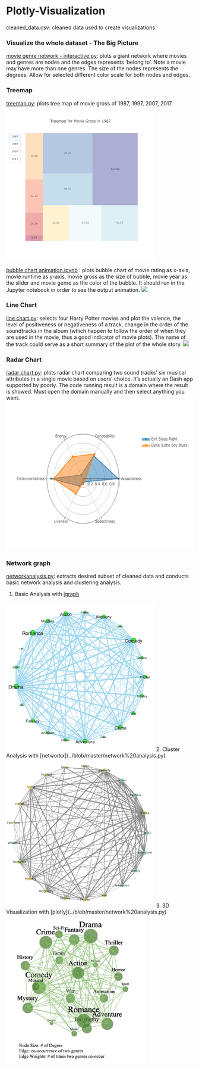 # Plotly-Visualization
cleaned_data.csv: cleaned data used to create visualizations

### Visualize the whole dataset - The Big Picture
[movie genre network - interactive.py](../blob/master/movie%20genre%20network%20-%20interactive.py): plots a giant network where movies and genres are nodes and the edges represents ‘belong to’. Note a movie may have more than one genres. The size of the nodes represents the degrees. Allow for selected different color scale for both nodes and edges.

### Treemap
[treemap.py](../blob/master/treemap%20-%20interactive.py): plots tree map of movie gross of 1987, 1997, 2007, 2017.

<img src = "Images/squarify-treemap-interactive-1.png" height = "400">

[bubble chart animation.ipynb](../blob/master/bubble%20chart%20animation.ipynb) : plots bubble chart of movie rating as x-axis, movie runtime as y-axis, movie gross as the size of bubble, movie year as the slider and movie genre as the color of the bubble. It should run in the Jupyter notebook in order to see the output animation. 
<img src = "Images/Bubble%20Chart%20Animation.gif">

### Line Chart 
[line chart.py](../blob/master/valence%20line%20chart%20-%20interactive.py): selects four Harry Potter movies and plot the valence, the level of positiveness or negativeness of a track, change in the order of the soundtracks in the album (which happen to follow the order of when they are used in the movie, thus a good indicator of movie plots). The name of the track could serve as a short summary of the plot of the whole story.
<img src = "Images/Valence%20Line%20Chart.gif" height = "500">
            
### Radar Chart 
[radar chart.py](../blob/master/radar%20chart-%20interactive.py): plots radar chart comparing two sound tracks’ six musical attributes in a single movie based on users’ choice. It’s actually an Dash app supported by poorly. The code running result is a domain where the result is showed. Must open the domain manually and then select anything you want.
<img src = "Images/radar chart.png" height = "400">
                                                  
### Network graph
[networkanalysis.py](../blob/master/network%20analysis.py): extracts desired subset of cleaned data and conducts basic network analysis and clustering analysis.
1. Basic Analysis with [igraph](../blob/master/network%20analysis.py)
<img src = "Images/Genre Network igraph.png" height = "400">
2. Cluster Analysis with [networkx](../blob/master/network%20analysis.py)
<img src = "Images/Genre%20Network%20NX.png" height = "400">
3. 3D Visualization with [plotly](../blob/master/network%20analysis.py) 

<img src = "Images/3D%20Network%20Graph.jpg" height = "400">



